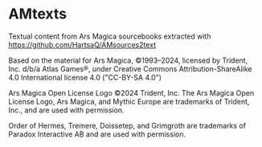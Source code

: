 # AMtexts
Textual content from Ars Magica sourcebooks extracted with https://github.com/HartsaQ/AMsources2text

Based on the material for Ars Magica, ©1993–2024, licensed by Trident, Inc. d/b/a Atlas Games®, under Creative Commons Attribution-ShareAlike 4.0 International license 4.0 ("CC-BY-SA 4.0")

Ars Magica Open License Logo ©2024 Trident, Inc. The Ars Magica Open License Logo, Ars Magica, and Mythic Europe are trademarks of Trident, Inc., and are used with permission.

Order of Hermes, Tremere, Doissetep, and Grimgroth are trademarks of Paradox Interactive AB and are used with permission.



